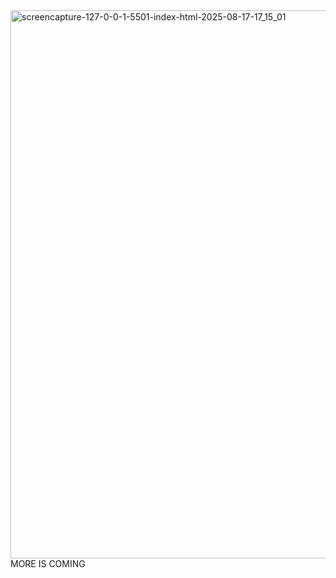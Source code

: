 <img width="1920" height="877" alt="screencapture-127-0-0-1-5501-index-html-2025-08-17-17_15_01" src="https://github.com/user-attachments/assets/1e54ed24-946e-4f13-a01b-1a6d2088f47e" />
MORE IS COMING
